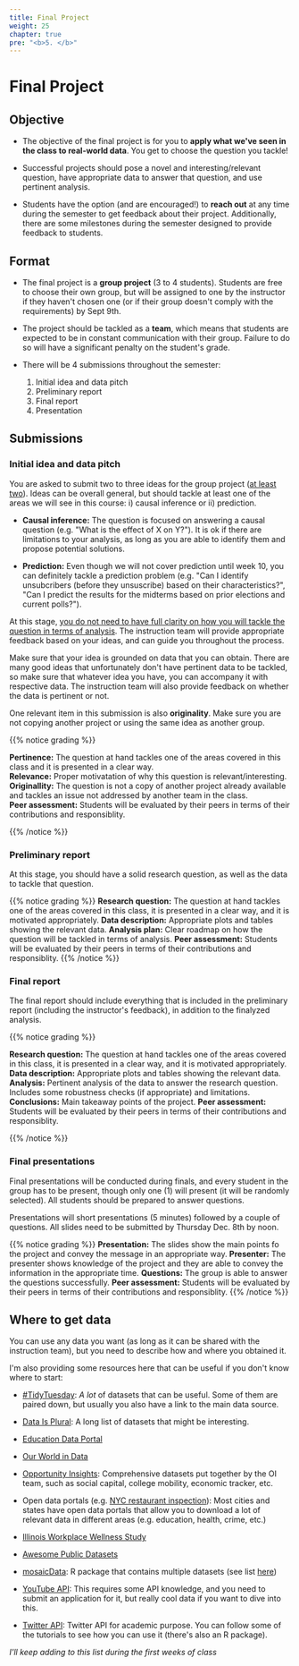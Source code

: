 ```yaml
---
title: Final Project
weight: 25
chapter: true
pre: "<b>5. </b>"
---
```


# Final Project

## Objective

- The objective of the final project is for you to **apply what we've seen in the class to real-world data**. You get to choose the question you tackle!

- Successful projects should pose a novel and interesting/relevant question, have appropriate data to answer that question, and use pertinent analysis.

- Students have the option (and are encouraged!) to **reach out** at any time during the semester to get feedback about their project. Additionally, there are some milestones during the semester designed to provide feedback to students.

## Format

- The final project is a **group project** (3 to 4 students). Students are free to choose their own group, but will be assigned to one by the instructor if they haven't chosen one (or if their group doesn't comply with the requirements) by Sept 9th.

- The project should be tackled as a **team**, which means that students are expected to be in constant communication with their group. Failure to do so will have a significant penalty on the student's grade.

- There will be 4 submissions throughout the semester:

	1. Initial idea and data pitch
	2. Preliminary report
	3. Final report
	4. Presentation

## Submissions

### Initial idea and data pitch

You are asked to submit two to three ideas for the group project (<u>at least two</u>). Ideas can be overall general, but should tackle at least one of the areas we will see in this course: i) causal inference or ii) prediction.

- **Causal inference:** The question is focused on answering a causal question (e.g. "What is the effect of X on Y?"). It is ok if there are limitations to your analysis, as long as you are able to identify them and propose potential solutions.

- **Prediction:** Even though we will not cover prediction until week 10, you can definitely tackle a prediction problem (e.g. "Can I identify unsubcribers (before they unsuscribe) based on their characteristics?", "Can I predict the results for the midterms based on prior elections and current polls?").

At this stage, <u>you do not need to have full clarity on how you will tackle the question in terms of analysis</u>. The instruction team will provide appropriate feedback based on your ideas, and can guide you throughout the process. 

Make sure that your idea is grounded on data that you can obtain. There are many good ideas that unfortunately don't have pertinent data to be tackled, so make sure that whatever idea you have, you can accompany it with respective data. The instruction team will also provide feedback on whether the data is pertinent or not.

One relevant item in this submission is also **originality**. Make sure you are not copying another project or using the same idea as another group. 

{{% notice grading %}}

**Pertinence:** The question at hand tackles one of the areas covered in this class and it is presented in a clear way.<br>
**Relevance:** Proper motivatation of why this question is relevant/interesting.<br>
**Originallity:** The question is not a copy of another project already available and tackles an issue not addressed by another team in the class.<br>
**Peer assessment:** Students will be evaluated by their peers in terms of their contributions and responsiblity.

{{% /notice %}}

### Preliminary report

At this stage, you should have a solid research question, as well as the data to tackle that question.

{{% notice grading %}}
**Research question:** The question at hand tackles one of the areas covered in this class, it is presented in a clear way, and it is motivated appropriately.
**Data description:** Appropriate plots and tables showing the relevant data.
**Analysis plan:** Clear roadmap on how the question will be tackled in terms of analysis.
**Peer assessment:** Students will be evaluated by their peers in terms of their contributions and responsiblity.
{{% /notice %}}

### Final report

The final report should include everything that is included in the preliminary report (including the instructor's feedback), in addition to the finalyzed analysis.

{{% notice grading %}}

**Research question:** The question at hand tackles one of the areas covered in this class, it is presented in a clear way, and it is motivated appropriately.
**Data description:** Appropriate plots and tables showing the relevant data.
**Analysis:** Pertinent analysis of the data to answer the research question. Includes some robustness checks (if appropriate) and limitations.
**Conclusions:** Main takeaway points of the project.
**Peer assessment:** Students will be evaluated by their peers in terms of their contributions and responsiblity.

{{% /notice %}}

### Final presentations

Final presentations will be conducted during finals, and every student in the group has to be present, though only one (1) will present (it will be randomly selected). All students should be prepared to answer questions.

Presentations will short presentations (5 minutes) followed by a couple of questions. All slides need to be submitted by Thursday Dec. 8th by noon.

{{% notice grading %}}
**Presentation:** The slides show the main points fo the project and convey the message in an appropriate way.
**Presenter:** The presenter shows knowledge of the project and they are able to convey the information in the appropriate time.
**Questions:** The group is able to answer the questions successfully.
**Peer assessment:** Students will be evaluated by their peers in terms of their contributions and responsiblity.
{{% /notice %}}


## Where to get data

You can use any data you want (as long as it can be shared with the instruction team), but you need to describe how and where you obtained it.

I'm also providing some resources here that can be useful if you don't know where to start:

- [#TidyTuesday](https://github.com/rfordatascience/tidytuesday): *A lot* of datasets that can be useful. Some of them are paired down, but usually you also have a link to the main data source.

- [Data Is Plural](https://docs.google.com/spreadsheets/d/1wZhPLMCHKJvwOkP4juclhjFgqIY8fQFMemwKL2c64vk/edit#gid=0): A long list of datasets that might be interesting.

- [Education Data Portal](https://educationdata.urban.org/documentation/schools.html)

- [Our World in Data](https://ourworldindata.org/)

- [Opportunity Insights](https://opportunityinsights.org/): Comprehensive datasets put together by the OI team, such as social capital, college mobility, economic tracker, etc.

- Open data portals (e.g. [NYC restaurant inspection](https://data.cityofnewyork.us/Health/DOHMH-New-York-City-Restaurant-Inspection-Results/43nn-pn8j)): Most cities and states have open data portals that allow you to download a lot of relevant data in different areas (e.g. education, health, crime, etc.)

- [Illinois Workplace Wellness Study](https://github.com/reifjulian/illinois-wellness-data)

- [Awesome Public Datasets](https://github.com/awesomedata/awesome-public-datasets)

- [mosaicData](https://github.com/ProjectMOSAIC/mosaicData): R package that contains multiple datasets (see list [here](https://cran.r-project.org/web/packages/mosaicData/mosaicData.pdf))

- [YouTube API](https://support.google.com/youtube/contact/yt_researcher_certification?hl=en): This requires some API knowledge, and you need to submit an application for it, but really cool data if you want to dive into this.

- [Twitter API](https://developer.twitter.com/en/products/twitter-api/academic-research): Twitter API for academic purpose. You can follow some of the tutorials to see how you can use it (there's also an R package).


*I'll keep adding to this list during the first weeks of class*
